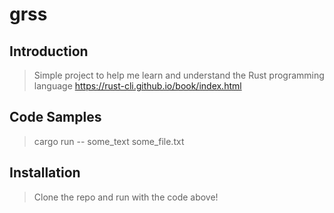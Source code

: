 # grss

## Introduction

> Simple project to help me learn and understand the Rust programming language
>https://rust-cli.github.io/book/index.html

## Code Samples

> cargo run -- some_text some_file.txt

## Installation

> Clone the repo and run with the code above!